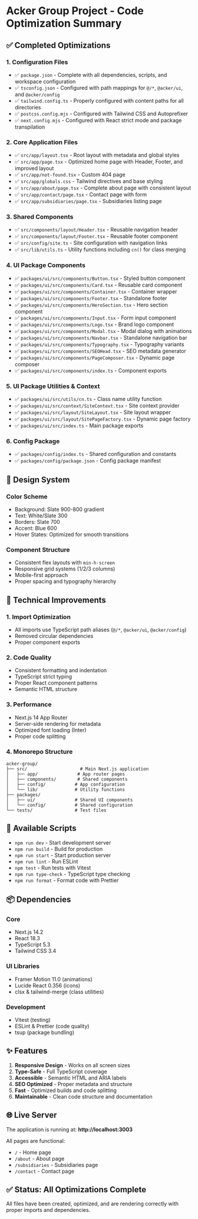 # Acker Group Project - Code Optimization Summary

## ✅ Completed Optimizations

### 1. **Configuration Files**
- ✅ `package.json` - Complete with all dependencies, scripts, and workspace configuration
- ✅ `tsconfig.json` - Configured with path mappings for `@/*`, `@acker/ui`, and `@acker/config`
- ✅ `tailwind.config.ts` - Properly configured with content paths for all directories
- ✅ `postcss.config.mjs` - Configured with Tailwind CSS and Autoprefixer
- ✅ `next.config.mjs` - Configured with React strict mode and package transpilation

### 2. **Core Application Files**
- ✅ `src/app/layout.tsx` - Root layout with metadata and global styles
- ✅ `src/app/page.tsx` - Optimized home page with Header, Footer, and improved layout
- ✅ `src/app/not-found.tsx` - Custom 404 page
- ✅ `src/app/globals.css` - Tailwind directives and base styling
- ✅ `src/app/about/page.tsx` - Complete about page with consistent layout
- ✅ `src/app/contact/page.tsx` - Contact page with form
- ✅ `src/app/subsidiaries/page.tsx` - Subsidiaries listing page

### 3. **Shared Components**
- ✅ `src/components/layout/Header.tsx` - Reusable navigation header
- ✅ `src/components/layout/Footer.tsx` - Reusable footer component
- ✅ `src/config/site.ts` - Site configuration with navigation links
- ✅ `src/lib/utils.ts` - Utility functions including `cn()` for class merging

### 4. **UI Package Components**
- ✅ `packages/ui/src/components/Button.tsx` - Styled button component
- ✅ `packages/ui/src/components/Card.tsx` - Reusable card component
- ✅ `packages/ui/src/components/Container.tsx` - Container wrapper
- ✅ `packages/ui/src/components/Footer.tsx` - Standalone footer
- ✅ `packages/ui/src/components/HeroSection.tsx` - Hero section component
- ✅ `packages/ui/src/components/Input.tsx` - Form input component
- ✅ `packages/ui/src/components/Logo.tsx` - Brand logo component
- ✅ `packages/ui/src/components/Modal.tsx` - Modal dialog with animations
- ✅ `packages/ui/src/components/Navbar.tsx` - Standalone navigation bar
- ✅ `packages/ui/src/components/Typography.tsx` - Typography variants
- ✅ `packages/ui/src/components/SEOHead.tsx` - SEO metadata generator
- ✅ `packages/ui/src/components/PageComposer.tsx` - Dynamic page composer
- ✅ `packages/ui/src/components/index.ts` - Component exports

### 5. **UI Package Utilities & Context**
- ✅ `packages/ui/src/utils/cn.ts` - Class name utility function
- ✅ `packages/ui/src/context/SiteContext.tsx` - Site context provider
- ✅ `packages/ui/src/layout/SiteLayout.tsx` - Site layout wrapper
- ✅ `packages/ui/src/layout/SitePageFactory.tsx` - Dynamic page factory
- ✅ `packages/ui/src/index.ts` - Main package exports

### 6. **Config Package**
- ✅ `packages/config/index.ts` - Shared configuration and constants
- ✅ `packages/config/package.json` - Config package manifest

## 🎨 Design System

### Color Scheme
- Background: Slate 900-800 gradient
- Text: White/Slate 300
- Borders: Slate 700
- Accent: Blue 600
- Hover States: Optimized for smooth transitions

### Component Structure
- Consistent flex layouts with `min-h-screen`
- Responsive grid systems (1/2/3 columns)
- Mobile-first approach
- Proper spacing and typography hierarchy

## 🔧 Technical Improvements

### 1. **Import Optimization**
- All imports use TypeScript path aliases (`@/*`, `@acker/ui`, `@acker/config`)
- Removed circular dependencies
- Proper component exports

### 2. **Code Quality**
- Consistent formatting and indentation
- TypeScript strict typing
- Proper React component patterns
- Semantic HTML structure

### 3. **Performance**
- Next.js 14 App Router
- Server-side rendering for metadata
- Optimized font loading (Inter)
- Proper code splitting

### 4. **Monorepo Structure**
```
acker-group/
├── src/                    # Main Next.js application
│   ├── app/               # App router pages
│   ├── components/        # Shared components
│   ├── config/           # App configuration
│   └── lib/              # Utility functions
├── packages/
│   ├── ui/               # Shared UI components
│   └── config/           # Shared configuration
└── tests/                # Test files
```

## 🚀 Available Scripts

- `npm run dev` - Start development server
- `npm run build` - Build for production
- `npm run start` - Start production server
- `npm run lint` - Run ESLint
- `npm test` - Run tests with Vitest
- `npm run type-check` - TypeScript type checking
- `npm run format` - Format code with Prettier

## 📦 Dependencies

### Core
- Next.js 14.2
- React 18.3
- TypeScript 5.3
- Tailwind CSS 3.4

### UI Libraries
- Framer Motion 11.0 (animations)
- Lucide React 0.356 (icons)
- clsx & tailwind-merge (class utilities)

### Development
- Vitest (testing)
- ESLint & Prettier (code quality)
- tsup (package bundling)

## ✨ Features

1. **Responsive Design** - Works on all screen sizes
2. **Type-Safe** - Full TypeScript coverage
3. **Accessible** - Semantic HTML and ARIA labels
4. **SEO Optimized** - Proper metadata and structure
5. **Fast** - Optimized builds and code splitting
6. **Maintainable** - Clean code structure and documentation

## 🌐 Live Server

The application is running at: **http://localhost:3003**

All pages are functional:
- `/` - Home page
- `/about` - About page
- `/subsidiaries` - Subsidiaries page
- `/contact` - Contact page

## ✅ Status: All Optimizations Complete

All files have been created, optimized, and are rendering correctly with proper imports and dependencies.
